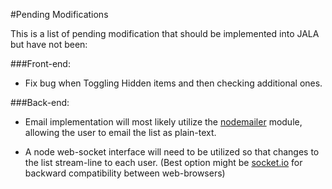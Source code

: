 #Pending Modifications

This is a list of pending modification that should be implemented
into JALA but have not been:

###Front-end:

  - Fix bug when Toggling Hidden items and then checking additional
    ones.

###Back-end:

  - Email implementation will most likely utilize the [nodemailer](https://www.npmjs.com/package/nodemailer)
    module, allowing the user to email the list as plain-text.

  - A node web-socket interface will need to be utilized so that
    changes to the list stream-line to each user.
    (Best option might be [socket.io](http://socket.io/) for
    backward compatibility between web-browsers)
